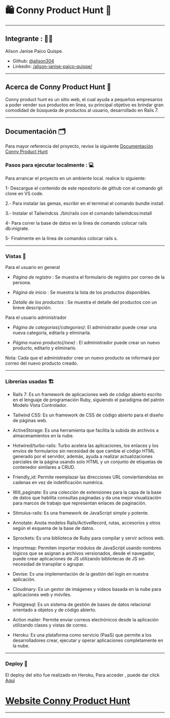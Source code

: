 # :shopping: Conny Product Hunt :crocodile:  
---

## Integrante : 👩‍⚕️ 

Alison Janise Paico Quispe.
- Github: [@alison304](https://github.com/alison304/)
- Linkedin: [/alison-janise-paico-quispe/](https://www.linkedin.com/in/alison-janise-paico-quispe/)
---

## Acerca de Conny Product Hunt :crocodile:  

Conny product hunt es un sitio web, el cual ayuda a pequeños empresarios a poder vender sus productos en línea, su principal objetivo es brindar gran comodidad de búsqueda de productos al usuario, desarrollado en Rails 7.

---

## Documentación :card_index_dividers:

Para mayor referencia del proyecto, revise la siguiente [Documentación Conny Product Hunt]()

### Pasos para ejecutar localmente : 💻

Para arrancar el proyecto en un ambiente local. realice lo siguiente:

1- Descargue el contenido de este repositorio de github con el comando git clone en VS code.

2.- Para instalar las gemas, escribir en el terminal el comando bundle install.

3.- Instalar el Tailwindcss ./bin/rails con el comando tailwindcss:install

4- Para correr la base de datos en la línea de comando colocar rails db:migrate.

5- Finalmente en la línea de comandos colocar rails s.

---

### Vistas :art:

Para el usuario en general

- *Página de registro* : Se muestra el formulario de registro por correo de la persona.

- *Página de inicio* : Se muestra la lista de los productos disponibles.

- *Detalle de los productos* : Se muestra el detalle del productos con un breve descripción.  

Para el usuario administrador

- *Página de categorias(/categories)*: El administrador puede crear una nueva categoría, editarla y eliminarla. 

- *Página nuevo producto(/new)* : El administrador puede crear un nuevo producto, editarlo y eliminarlo.

Nota: Cada que el administrador cree un nuevo producto se informará por correo del nuevo producto creado.

---

### Librerías usadas :building_construction:

- Rails 7: Es un framework de aplicaciones web de código abierto escrito en el lenguaje de programación Ruby, siguiendo el paradigma del patrón Modelo Vista Controlador.

- Tailwind CSS: Es un framework de CSS de código abierto​ para el diseño de páginas web.

- ActiveStorage: Es una herramienta que facilita la subida de archivos a almacenamientos en la nube.

- Hotwired/turbo-rails: Turbo acelera las aplicaciones, los enlaces y los envíos de formularios sin necesidad de que cambie el código HTML generado por el servidor, ademàs, ayuda a realizar actualizaciones parciales de la página usando solo HTML y un conjunto de etiquetas de contenedor similares a CRUD.

- Friendly_id: Permite reemplazar las direcciones URL conviertiendolas en cadenas en vez de indetificaciòn numérica.

- Will_paginate: Es una colección de extensiones para la capa de la base de datos que habilita consultas paginadas y da una mejor visualizaciòn para marcos de trabajo que representan enlaces de paginación. 

- Stimulus-rails: Es una framework de JavaScript simple y potente.

- Annotate: Anota modelos Rails/ActiveRecord, rutas, accesorios y otros según el esquema de la base de datos.

- Sprockets: Es una biblioteca de Ruby para compilar y servir activos web.

- Importmap: Permiten importar módulos de JavaScript usando nombres lógicos que se asignan a archivos versionados, desde el navegador, puede crear aplicaciones de JS utilizando bibliotecas de JS sin necesidad de transpilar o agrupar.

- Devise: Es una implementación de la gestión del login en nuestra aplicación.

- Cloudinary: Es un gestor de imágenes y videos basada en la nube para aplicaciones web y móviles.

- Postgresql: Es un sistema de gestión de bases de datos relacional orientado a objetos y de código abierto.

- Action mailer: Permite enviar correos electrónicos desde la aplicación utilizando clases y vistas de correo.

- Heroku: Es una plataforma como servicio (PaaS) que permite a los desarrolladores crear, ejecutar y operar aplicaciones completamente en la nube.

---

### Deploy :baggage_claim:

El deploy del sitio fue realizado en Heroku, Para acceder , puede dar click [Aquí](https://conny-product-hunt.herokuapp.com/)

# [Website Conny Product Hunt](https://conny-product-hunt.herokuapp.com/)

---